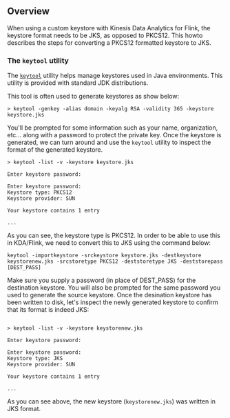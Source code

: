 ## Overview
When using a custom keystore with Kinesis Data Analytics for Flink, the keystore format needs to be JKS, as opposed to PKCS12. This howto describes the steps for converting a PKCS12 formatted keystore to JKS.

### The `keytool` utility

The [`keytool`](https://docs.oracle.com/javase/8/docs/technotes/tools/unix/keytool.html) utility helps manage keystores used in Java environments. This utility is provided with standard JDK distributions.

This tool is often used to generate keystores as show below:

```
> keytool -genkey -alias domain -keyalg RSA -validity 365 -keystore keystore.jks
```
You'll be prompted for some information such as your name, organization, etc... along with a password to protect the private key. Once the keystore is generated, we can turn around and use the `keytool` utility to inspect the format of the generated keystore.

```
> keytool -list -v -keystore keystore.jks

Enter keystore password:

Enter keystore password:  
Keystore type: PKCS12
Keystore provider: SUN

Your keystore contains 1 entry

...

```
As you can see, the keystore type is PKCS12. In order to be able to use this in KDA/Flink, we need to convert this to JKS using the command below:

```
keytool -importkeystore -srckeystore keystore.jks -destkeystore keystorenew.jks -srcstoretype PKCS12 -deststoretype JKS -deststorepass [DEST_PASS]
```
Make sure you supply a password (in place of DEST_PASS) for the destination keystore. You will also be prompted for the same password you used to generate the source keystore. Once the desination keystore has been written to disk, let's inspect the newly generated keystore to confirm that its format is indeed JKS:

```

> keytool -list -v -keystore keystorenew.jks

Enter keystore password:

Enter keystore password:  
Keystore type: JKS
Keystore provider: SUN

Your keystore contains 1 entry

...

```

As you can see above, the new keystore (`keystorenew.jks`) was written in JKS format.